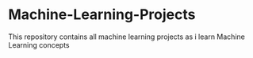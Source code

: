 # Machine-Learning-Projects
This repository contains all machine learning projects as i learn Machine Learning concepts
